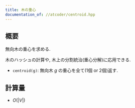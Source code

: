 ```yaml
---
title: 木の重心
documentation_of: //atcoder/centroid.hpp
---
```


## 概要

無向木の重心を求める.

木のハッシュの計算や, 木上の分割統治(重心分解)に応用できる.

- `centroid(g)`: 無向木 $g$ の重心を全て(1個 or 2個)返す. 

## 計算量

- $O(|V|)$